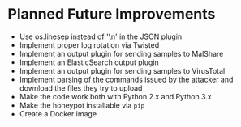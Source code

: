 # Planned Future Improvements

* Use os.linesep instead of '\n' in the JSON plugin
* Implement proper log rotation via Twisted
* Implement an output plugin for sending samples to MalShare
* Implement an ElasticSearch output plugin
* Implement an output plugin for sending samples to VirusTotal
* Implement parsing of the commands issued by the attacker and download the files they try to upload
* Make the code work both with Python 2.x and Python 3.x
* Make the honeypot installable via `pip`
* Create a Docker image
